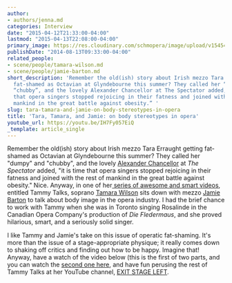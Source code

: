 ```yaml
---
author:
- authors/jenna.md
categories: Interview
date: "2015-04-12T21:33:00-04:00"
lastmod: "2015-04-13T22:08:00-04:00"
primary_image: https://res.cloudinary.com/schmopera/image/upload/v1545409169/media/webhook-uploads/1428888672930/Tammy.jpg.jpg
publishDate: "2014-08-13T09:33:00-04:00"
related_people:
- scene/people/tamara-wilson.md
- scene/people/jamie-barton.md
short_description: 'Remember the old(ish) story about Irish mezzo Tara Erraught getting
  fat-shamed as Octavian at Glyndebourne this summer? They called her “dumpy” and
  “chubby”, and the lovely Alexander Chancellor at The Spectator added, “it is time
  that opera singers stopped rejoicing in their fatness and joined with the rest of
  mankind in the great battle against obesity.” '
slug: tara-tamara-and-jamie-on-body-stereotypes-in-opera
title: 'Tara, Tamara, and Jamie: on body stereotypes in opera'
youtube_url: https://youtu.be/IH7Fy057EiQ
_template: article_single
---
```


Remember the old(ish) story about Irish mezzo Tara Erraught getting fat-shamed as Octavian at Glyndebourne this summer? They called her "dumpy" and "chubby", and the lovely [Alexander Chancellor](http://www.spectator.co.uk/life/long-life/9218931/it-is-time-that-opera-singers-stopped-rejoicing-in-their-fatness-and-joined-with-the-rest-of-mankind-in-the-great-battle-against-obesity/) at _The Spectator_ added, "it is time that opera singers stopped rejoicing in their fatness and joined with the rest of mankind in the great battle against obesity." Nice. Anyway, in one of her[ series of awesome and smart videos](https://www.youtube.com/channel/UC6jidviYzIjuBRq_5mzIgzQ), entitled Tammy Talks, soprano [Tamara Wilson](http://www.tamarawilsonsoprano.com/) sits down with mezzo [Jamie Barton](http://www.jamiebartonmezzo.com/) to talk about body image in the opera industry. I had the brief chance to work with Tammy when she was in Toronto singing Rosalinde in the Canadian Opera Company's production of _Die Fledermaus_, and she proved hilarious, smart, and a seriously solid singer. 

I like Tammy and Jamie's take on this issue of operatic fat-shaming. It's more than the issue of a stage-appropriate physique; it really comes down to shaking off critics and finding out how to be happy. Imagine that! Anyway, have a watch of the video below (this is the first of two parts, and you can watch the [second one here](https://www.youtube.com/watch?v=pHrgVLCJA1U), and have fun perusing the rest of Tammy Talks at her YouTube channel, [EXIT STAGE LEFT](https://www.youtube.com/channel/UC6jidviYzIjuBRq_5mzIgzQ).

